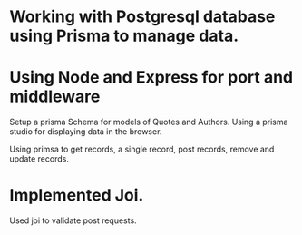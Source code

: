 # Working with Postgresql database using Prisma to manage data.
# Using Node and Express for port and middleware

Setup a prisma Schema for models of Quotes and Authors.
Using a prisma studio for displaying data in the browser.

Using primsa to get records, a single record, post records, remove and update records.

# Implemented Joi.
Used joi to validate post requests.